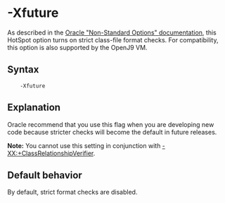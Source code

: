 <!--
* Copyright (c) 2017, 2020 IBM Corp. and others
*
* This program and the accompanying materials are made
* available under the terms of the Eclipse Public License 2.0
* which accompanies this distribution and is available at
* https://www.eclipse.org/legal/epl-2.0/ or the Apache
* License, Version 2.0 which accompanies this distribution and
* is available at https://www.apache.org/licenses/LICENSE-2.0.
*
* This Source Code may also be made available under the
* following Secondary Licenses when the conditions for such
* availability set forth in the Eclipse Public License, v. 2.0
* are satisfied: GNU General Public License, version 2 with
* the GNU Classpath Exception [1] and GNU General Public
* License, version 2 with the OpenJDK Assembly Exception [2].
*
* [1] https://www.gnu.org/software/classpath/license.html
* [2] http://openjdk.java.net/legal/assembly-exception.html
*
* SPDX-License-Identifier: EPL-2.0 OR Apache-2.0 OR GPL-2.0 WITH
* Classpath-exception-2.0 OR LicenseRef-GPL-2.0 WITH Assembly-exception
-->

# -Xfuture

As described in the [Oracle "Non-Standard Options" documentation](https://docs.oracle.com/javase/8/docs/technotes/tools/unix/java.html#BABHDABI), this HotSpot option turns on strict class-file format checks. For compatibility, this option is also supported by the OpenJ9 VM.

## Syntax

        -Xfuture

## Explanation

Oracle recommend that you use this flag when you are developing new code because stricter checks will become the default in future releases.

<i class="fa fa-pencil-square-o" aria-hidden="true"></i> **Note:** You cannot use this setting in conjunction with [-XX:+ClassRelationshipVerifier](xxclassrelationshipverifier.md). 

## Default behavior

By default, strict format checks are disabled.


<!-- ==== END OF TOPIC ==== xfuture.md ==== -->
